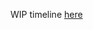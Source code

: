 WIP timeline [here](https://docs.google.com/document/d/1OHLNuLNS8VxlxzDFl31WGwULO1KiRK5myuyIOBnMcJw/edit?usp=sharing)
